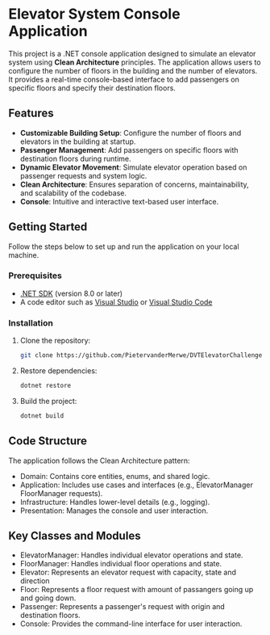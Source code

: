 # Elevator System Console Application

This project is a .NET console application designed to simulate an elevator system using **Clean Architecture** principles. The application allows users to configure the number of floors in the building and the number of elevators. It provides a real-time console-based interface to add passengers on specific floors and specify their destination floors.

## Features

- **Customizable Building Setup**: Configure the number of floors and elevators in the building at startup.
- **Passenger Management**: Add passengers on specific floors with destination floors during runtime.
- **Dynamic Elevator Movement**: Simulate elevator operation based on passenger requests and system logic.
- **Clean Architecture**: Ensures separation of concerns, maintainability, and scalability of the codebase.
- **Console**: Intuitive and interactive text-based user interface.

## Getting Started

Follow the steps below to set up and run the application on your local machine.

### Prerequisites

- [.NET SDK](https://dotnet.microsoft.com/download/dotnet/8.0) (version 8.0 or later)
- A code editor such as [Visual Studio](https://visualstudio.microsoft.com/) or [Visual Studio Code](https://code.visualstudio.com/)

### Installation

1. Clone the repository:
   ```bash
   git clone https://github.com/PietervanderMerwe/DVTElevatorChallenge.git

2. Restore dependencies:
   ```bash
   dotnet restore
   
3. Build the project:
   ```bash
   dotnet build

## Code Structure
The application follows the Clean Architecture pattern:

- Domain: Contains core entities, enums, and shared logic.
- Application: Includes use cases and interfaces (e.g., ElevatorManager FloorManager requests).
- Infrastructure: Handles lower-level details (e.g., logging).
- Presentation: Manages the console and user interaction.
  
## Key Classes and Modules
- ElevatorManager: Handles individual elevator operations and state.
- FloorManager: Handles individual floor operations and state.
- Elevator: Represents an elevator request with capacity, state and direction
- Floor: Represents a floor request with amount of passangers going up and going down.
- Passenger: Represents a passenger's request with origin and destination floors.
- Console: Provides the command-line interface for user interaction.
